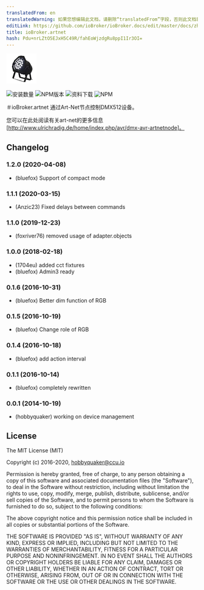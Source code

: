 ```yaml
---
translatedFrom: en
translatedWarning: 如果您想编辑此文档，请删除“translatedFrom”字段，否则此文档将再次自动翻译
editLink: https://github.com/ioBroker/ioBroker.docs/edit/master/docs/zh-cn/adapterref/iobroker.artnet/README.md
title: ioBroker.artnet
hash: Pdu+nrLZtO5EJxH5C49R/fahEoWjzdgRu8ppI1Ir3OI=
---
```

![商标](../../../en/adapterref/iobroker.artnet/admin/artnet.png)

![安装数量](http://iobroker.live/badges/artnet-stable.svg)
![NPM版本](http://img.shields.io/npm/v/iobroker.artnet.svg)
![资料下载](https://img.shields.io/npm/dm/iobroker.artnet.svg)
![NPM](https://nodei.co/npm/iobroker.artnet.png?downloads=true)

＃ioBroker.artnet
通过Art-Net节点控制DMX512设备。

您可以在此处阅读有关art-net的更多信息[http://www.ulrichradig.de/home/index.php/avr/dmx-avr-artnetnode]。

## Changelog
### 1.2.0 (2020-04-08)
* (bluefox) Support of compact mode

### 1.1.1 (2020-03-15)
* (Anzic23) Fixed delays between commands

### 1.1.0 (2019-12-23)
* (foxriver76) removed usage of adapter.objects

### 1.0.0 (2018-02-18)
* (1704eu) added cct fixtures
* (bluefox) Admin3 ready

### 0.1.6 (2016-10-31)
* (bluefox) Better dim function of RGB

### 0.1.5 (2016-10-19)
* (bluefox) Change role of RGB

### 0.1.4 (2016-10-18)
* (bluefox) add action interval

### 0.1.1 (2016-10-14)
* (bluefox) completely rewritten

### 0.0.1 (2014-10-19)
* (hobbyquaker) working on device management

## License
The MIT License (MIT)

Copyright (c) 2016-2020, hobbyquaker@ccu.io

Permission is hereby granted, free of charge, to any person obtaining a copy
of this software and associated documentation files (the "Software"), to deal
in the Software without restriction, including without limitation the rights
to use, copy, modify, merge, publish, distribute, sublicense, and/or sell
copies of the Software, and to permit persons to whom the Software is
furnished to do so, subject to the following conditions:

The above copyright notice and this permission notice shall be included in all
copies or substantial portions of the Software.

THE SOFTWARE IS PROVIDED "AS IS", WITHOUT WARRANTY OF ANY KIND, EXPRESS OR
IMPLIED, INCLUDING BUT NOT LIMITED TO THE WARRANTIES OF MERCHANTABILITY,
FITNESS FOR A PARTICULAR PURPOSE AND NONINFRINGEMENT. IN NO EVENT SHALL THE
AUTHORS OR COPYRIGHT HOLDERS BE LIABLE FOR ANY CLAIM, DAMAGES OR OTHER
LIABILITY, WHETHER IN AN ACTION OF CONTRACT, TORT OR OTHERWISE, ARISING FROM,
OUT OF OR IN CONNECTION WITH THE SOFTWARE OR THE USE OR OTHER DEALINGS IN THE
SOFTWARE.